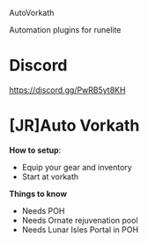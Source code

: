 AutoVorkath

Automation plugins for runelite

# Discord

https://discord.gg/PwRB5yt8KH

# [JR]Auto Vorkath

**How to setup**:

- Equip your gear and inventory
- Start at vorkath

**Things to know**

- Needs POH
- Needs Ornate rejuvenation pool
- Needs Lunar Isles Portal in POH
